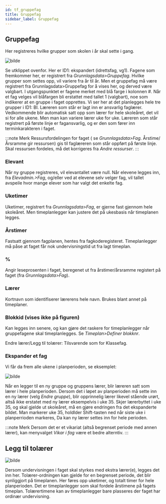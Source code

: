 ```yaml
---
id: tf_gruppefag
title: Gruppefag
sidebar_label: Gruppefag
---
```


## Gruppefag
Her registreres hvilke grupper som skolen i år skal sette i gang. 

![bilde](https://user-images.githubusercontent.com/80097133/146365313-b46949b5-61f8-4b6a-aa46-de3c23f80f12.png)

Se utklippet ovenfor. Her er ID1: ekspandert (idrettsfag, vg1).
Fagene som fremkommer her, er registrert fra _Grunnlagsdata>Gruppefag_. Hvilke grupper som settes opp, vil variere fra år til år. Men et gruppefag må være registrert fra Grunnlagsdata>Gruppefag for å vises her, og derved være valgbart. I utgangspunktet er fagene merket med blå farge i kolonnen #. Når et fag velges vil blåfargen bli erstattet med tallet 1 (valgbart), noe som indikerer at en gruppe i faget opprettes. Vi ser her at det planlegges hele tre grupper i ID1: BI. Læreren som står er lagt inn er ansvarlig faglærer. Vedkommende blir automatisk satt opp som lærer for hele skoleåret, det vil si for alle ukene. Men man kan variere lærer uke for uke. Læreren som står registrert på første linje er fagansvarlig, og er den som fører inn terminkarakteren i faget.

:::note Merk 
Ressursfordelingen for faget ( se _Grunnlagsdata>Fag_. Årstime/Årsramme gir ressursen) gis til faglæreren som står oppført på første linje. Skal ressursen fordeles, må det korrigeres fra _Andre ressurser_. 
:::

### Elevant
Når ny gruppe registreres, vil  elevantallet  være null. Når elevene legges inn, fra _Elevadmin.>Fag_, og/eller ved at elevene selv velger fag, vil tallet avspeile hvor mange elever som har valgt det enkelte fag.

### Uketimer
Uketimer, registrert fra _Grunnlagsdata>Fag_, er gjerne fast gjennom hele skoleåret. Men timeplanlegger kan justere det på ukesbasis når timeplanen legges.

### Årstimer
Fastsatt gjennom fagplanen, hentes fra fagkoderegisteret. Timeplanlegger må påse at faget får nok undervisningstid ut fra lagt timeplan.

### %
Angir leseprosenten i faget, beregenet ut fra årstimer/årsramme registert på faget (fra _Grunnlagsdata>Fag_).

### Lærer
Kortnavn som identifiserer lærerens hele navn. Brukes blant annet på timeplaner.

### Blokkid (vises ikke på figuren)
Kan legges inn senere, og kan gjøre det raskere for timeplanlegger når gruppefagene skal timeplanlegges. Se _Timeplan>Definer blokknr_.

Endre lærer/Legg til tolærer: Tilsvarende som for Klassefag.

### Ekspander et fag

Vi får da frem alle ukene i planperioden, se eksemplet:

![bilde](https://user-images.githubusercontent.com/80097133/146524656-64eb5121-788b-4d1a-916b-7f502f94f63a.png)

Når en legger til en ny gruppe og gruppens lærer, blir læreren satt som lærer i hele planperioden. Dersom det i løpet av planperioden må sette inn en ny lærer (velg _Endre gruppe_), blir opprinnelig lærer likevel stående urørt, altså ikke erstatet med ny lærer eksempelvis i uke 35. Skjer lærerbyttet i uke 35, og skal gjelde ut skoleåret, må en gjøre endringen fra det ekspanderte bildet. Man markerer uke 35, holdlder Shift-tasten ned når siste uke i planperrioden markeres, Da kan ny lærer settes inn for hele perioden. 

:::note Merk
Dersom det er et vikariat (altså begrenset periode med annen lærer), kan menyvalget _Vikar i fag_ være et bedre alterntiv.
:::

## Legg til tolærer
![bilde](https://user-images.githubusercontent.com/80097133/146531536-c97961e5-415e-45dd-9727-5373c4f01c46.png)

Dersom undervisningen i faget skal styrkes med ekstra lærer(e), legges det inn her. Tolærer-ordningen kan gjelde for en begrenset periode, det blir synliggjort på timeplanen. Her føres opp uketimer, og totalt timer for hele planperioden. Det er timeplanlegger som skal fordele årstimene på fagets timeplan. Tolærertimene kan av timeplanlegger bare plasseres der faget har ordinær undervisning.



